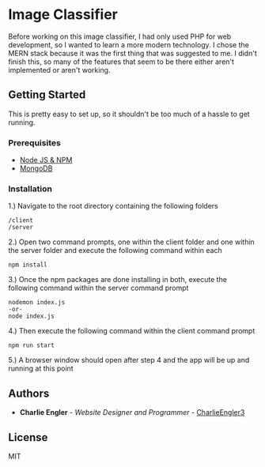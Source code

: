 # Image Classifier

Before working on this image classifier, I had only used PHP for web development, so I wanted to learn a more modern technology. I chose the MERN stack because it was the first thing that was suggested to me. I didn't finish this, so many of the features that seem to be there either aren't implemented or aren't working.

## Getting Started

This is pretty easy to set up, so it shouldn't be too much of a hassle to get running.

### Prerequisites

   - [Node JS & NPM](https://nodejs.org/en/download)
   - [MongoDB](https://www.mongodb.com/try/download/community)

### Installation

  1.) Navigate to the root directory containing the following folders
  
    /client
    /server
    
  2.) Open two command prompts, one within the client folder and one within the server folder and execute the following command within each
  
    npm install
  
  3.) Once the npm packages are done installing in both, execute the following command within the server command prompt
  
    nodemon index.js
    -or-
    node index.js
    
  4.) Then execute the following command within the client command prompt
  
    npm run start
    
  5.) A browser window should open after step 4 and the app will be up and running at this point
  
## Authors

  - **Charlie Engler** - *Website Designer and Programmer* -
    [CharlieEngler3](https://github.com/CharlieEngler3)

## License

MIT
